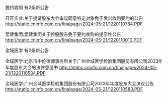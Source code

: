 要约收购 有2条新公告 

开开实业:关于提请股东大会审议同意特定对象免于发出收购要约的公告 http://static.cninfo.com.cn/finalpage/2024-05-21/1220110784.PDF 

爱建集团:爱建集团关于控股股东免于要约收购的提示性公告 http://static.cninfo.com.cn/finalpage/2024-05-21/1220110010.PDF 

金域医学 有2条新公告 

金域医学:北京市中伦律师事务所关于广州金域医学检验集团股份有限公司2023年年度股东大会的法律意见书 http://static.cninfo.com.cn/finalpage/2024-05-21/1220110584.PDF 

金域医学:广州金域医学检验集团股份有限公司2023年年度股东大会决议公告 http://static.cninfo.com.cn/finalpage/2024-05-21/1220110583.PDF 

